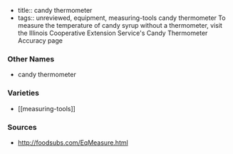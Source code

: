- title:: candy thermometer
- tags:: unreviewed, equipment, measuring-tools
candy thermometer To measure the temperature of candy syrup without a thermometer, visit the Illinois Cooperative Extension Service's Candy Thermometer Accuracy page

### Other Names

* candy thermometer

### Varieties

* [[measuring-tools]]

### Sources
* http://foodsubs.com/EqMeasure.html
